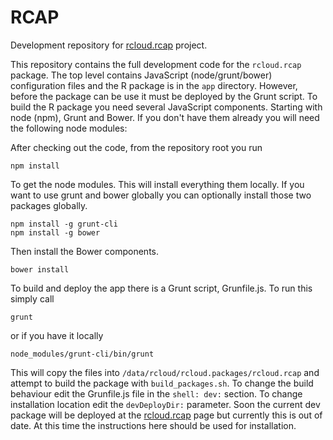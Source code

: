 # RCAP
Development repository for [rcloud.rcap](https://github.research.att.com/dashton/rcloud.rcap) project. 

This repository contains the full development code for the `rcloud.rcap` package. The top level contains JavaScript (node/grunt/bower) configuration files and the R package is in the `app` directory.  However, before the package can be use it must be deployed by the Grunt script. To build the R package you need several JavaScript components. Starting with node (npm), Grunt and Bower. If you don't have them already you will need the following node modules:

After checking out the code, from the repository root you run

```
npm install
```

To get the node modules. This will install everything them locally. If you want to use grunt and bower globally you can optionally install those two packages globally.

```
npm install -g grunt-cli
npm install -g bower
```

Then install the Bower components.

```
bower install
```

To build and deploy the app there is a Grunt script, Grunfile.js. To run this simply call

```
grunt
```

or if you have it locally
```
node_modules/grunt-cli/bin/grunt
```

This will copy the files into `/data/rcloud/rcloud.packages/rcloud.rcap` and attempt to build the package with `build_packages.sh`. To change the  build behaviour edit the Grunfile.js file in the `shell: dev:` section. To change installation location edit the `devDeployDir:` parameter. Soon the current dev package will be deployed at the [rcloud.rcap](https://github.research.att.com/dashton/rcloud.rcap) page but currently this is out of date. At this time the instructions here should be used for installation.

